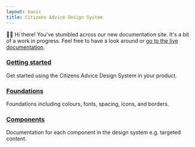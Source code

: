 ```yaml
---
layout: basic
title: Citizens Advice Design System
---
```


👋🏼 Hi there! You've stumbled across our new documentation site.
It's a bit of a work in progress. Feel free to have a look around or [go to the live documentation](https://citizensadvice.github.io/design-system/).

### [Getting started](/getting-started)

Get started using the Citizens Advice Design System in your product.

### [Foundations](/foundations)

Foundations including colours, fonts, spacing, icons, and borders.

### [Components](/components)

Documentation for each component in the design system e.g. targeted content.
